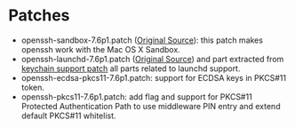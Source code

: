 # Patches

 - openssh-sandbox-7.6p1.patch ([Original Source](https://gist.githubusercontent.com/jacknagel/e4d68a979dca7f968bdb/raw/f07f00f9d5e4eafcba42cc0be44a47b6e1a8dd2a/sandbox.diff)): this patch makes openssh work with the Mac OS X Sandbox.
 - openssh-launchd-7.6p1.patch ([Original Source](https://trac.macports.org/export/138238/trunk/dports/net/openssh/files/launchd.patch)) and part extracted from [keychain support patch](https://trac.macports.org/export/135165/trunk/dports/net/openssh/files/0002-Apple-keychain-integration-other-changes.patch) all parts related to launchd support.
 - openssh-ecdsa-pkcs11-7.6p1.patch: support for ECDSA keys in PKCS#11 token.
 - openssh-pkcs11-7.6p1.patch: add flag and support for PKCS#11 Protected Authentication Path to use middleware PIN entry and extend default PKCS#11 whitelist.
